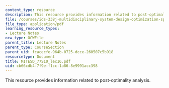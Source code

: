 ```yaml
---
content_type: resource
description: This resource provides information related to post-optimality analysis.
file: /courses/ids-338j-multidisciplinary-system-design-optimization-spring-2010/cb66cdb47f9ef1cc1a868e9991acc398_MITESD_77S10_lec16.pdf
file_type: application/pdf
learning_resource_types:
- Lecture Notes
ocw_type: OCWFile
parent_title: Lecture Notes
parent_type: CourseSection
parent_uid: fcacecfe-964b-0725-dcce-260507c5b918
resourcetype: Document
title: MITESD_77S10_lec16.pdf
uid: cb66cdb4-7f9e-f1cc-1a86-8e9991acc398
---
```

This resource provides information related to post-optimality analysis.

